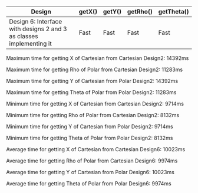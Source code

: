 | Design | getX() | getY() | getRho()| getTheta()|
| --- | --- | --- |--- | --- | 
| Design 6: Interface with designs 2 and 3 as classes implementing it | Fast | Fast | Fast | Fast|


Maximum time for getting X of Cartesian from Cartesian Design2: 14392ms

Maximum time for getting Rho of Polar from Cartesian Design2: 11283ms

Maximum time for getting Y of Cartesian from Polar Design2: 14392ms

Maximum time for getting Theta of Polar from Polar Design2: 11283ms

Minimum time for getting X of Cartesian from Cartesian Design2: 9714ms

Minimum time for getting Rho of Polar from Cartesian Design2: 8132ms

Minimum time for getting Y of Cartesian from Polar Design2: 9714ms

Minimum time for getting Theta of Polar from Polar Design2: 8132ms

Average time for getting X of Cartesian from Cartesian Design6: 10023ms

Average time for getting Rho of Polar from Cartesian Design6: 9974ms

Average time for getting Y of Cartesian from Polar Design6: 10023ms

Average time for getting Theta of Polar from Polar Design6: 9974ms
